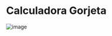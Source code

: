 <h1>Calculadora Gorjeta </h1>
 
  ![image](https://github.com/NicolasMelim/Calculadora-de-Gorjeta/assets/113802636/5da38c53-f492-4796-918e-ff6b50f4b81f)
